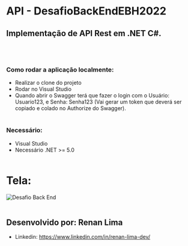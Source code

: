 # API - DesafioBackEndEBH2022
## Implementação de API Rest em .NET C#.
<br></br>
### Como rodar a aplicação localmente:
* Realizar o clone do projeto
* Rodar no Visual Studio
* Quando abrir o Swagger terá que fazer o login com o Usuário: Usuario123, e Senha: Senha123 (Vai gerar um token que deverá ser copiado e colado no Authorize do Swagger). 
<br></br>
### Necessário:
* Visual Studio
* Necessário .NET >= 5.0
<br></br>
# Tela:
![Desafio Back End](https://user-images.githubusercontent.com/77756047/179268740-f9d5dcd6-be85-4574-884e-7a9ad143b2c4.png)
<br></br>
## Desenvolvido por: Renan Lima
* Linkedin: https://www.linkedin.com/in/renan-lima-dev/
